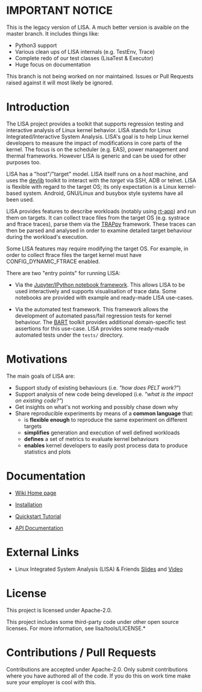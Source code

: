 # IMPORTANT NOTICE

This is the legacy version of LISA. A much better version is avaible on the
master branch. It includes things like:

* Python3 support
* Various clean ups of LISA internals (e.g. TestEnv, Trace)
* Complete redo of our test classes (LisaTest & Executor)
* Huge focus on documentation

This branch is not being worked on nor maintained. Issues or Pull Requests
raised against it will most likely be ignored.


# Introduction

The LISA project provides a toolkit that supports regression testing and
interactive analysis of Linux kernel behavior. LISA stands for Linux
Integrated/Interactive System Analysis. LISA's goal is to help Linux
kernel developers to measure the impact of modifications in core parts
of the kernel.  The focus is on the scheduler (e.g. EAS), power management and
thermal frameworks. However LISA is generic and can be used for other purposes
too.

LISA has a "host"/"target" model. LISA itself runs on a *host* machine, and uses
the [devlib](https://github.com/ARM-software/lisa) toolkit to interact with the
*target* via SSH, ADB or telnet. LISA is flexible with regard to the target OS;
its only expectation is a Linux kernel-based system. Android, GNU/Linux and
busybox style systems have all been used.

LISA provides features to describe workloads (notably using
[rt-app](https://github.com/scheduler-tools/rt-app)) and run them on targets. It
can collect trace files from the target OS (e.g. systrace and ftrace traces),
parse them via the [TRAPpy](https://github.com/ARM-software/trappy)
framework. These traces can then be parsed and analysed in order to examine
detailed target behaviour during the workload's execution.

Some LISA features may require modifying the target OS. For example, in order to
collect ftrace files the target kernel must have CONFIG_DYNAMIC_FTRACE enabled.

There are two "entry points" for running LISA:

* Via the [Jupyter/IPython notebook framework](http://jupyter.org/). This allows
  LISA to be used interactively and supports visualisation of trace data. Some
  notebooks are provided with example and ready-made LISA use-cases.

* Via the automated test framework. This framework allows the development of
  automated pass/fail regression tests for kernel behaviour. The
  [BART](https://github.com/ARM-software/trappy) toolkit provides additional
  domain-specific test assertions for this use-case. LISA provides some
  ready-made automated tests under the `tests/` directory.

# Motivations

The main goals of LISA are:

* Support study of existing behaviours (i.e. *"how does PELT work?"*)
* Support analysis of new code being developed (i.e. *"what is the impact on
  existing code?"*)
* Get insights on what's not working and possibly chase down why
* Share reproducible experiments by means of a **common language** that:
    * is **flexible enough** to reproduce the same experiment on different
      targets
    * **simplifies** generation and execution of well defined workloads
    * **defines** a set of metrics to evaluate kernel behaviours
    * **enables** kernel developers to easily post process data to produce
      statistics and plots

# Documentation

* [Wiki Home page](https://github.com/ARM-software/lisa/wiki)
* [Installation](https://github.com/ARM-software/lisa/wiki/Installation)
* [Quickstart Tutorial](https://github.com/ARM-software/lisa/wiki/Quickstart-tutorial)

* [API Documentation](http://lisa-linux-integrated-system-analysis.readthedocs.io/en/latest/)

# External Links
* Linux Integrated System Analysis (LISA) & Friends
  [Slides](http://events.linuxfoundation.org/sites/events/files/slides/ELC16_LISA_20160326.pdf)
  and [Video](https://www.youtube.com/watch?v=yXZzzUEngiU)

# License

This project is licensed under Apache-2.0.

This project includes some third-party code under other open source licenses.  For more information, see lisa/tools/LICENSE.*

# Contributions / Pull Requests

Contributions are accepted under Apache-2.0. Only submit contributions where you have
authored all of the code. If you do this on work time make sure your employer
is cool with this.
